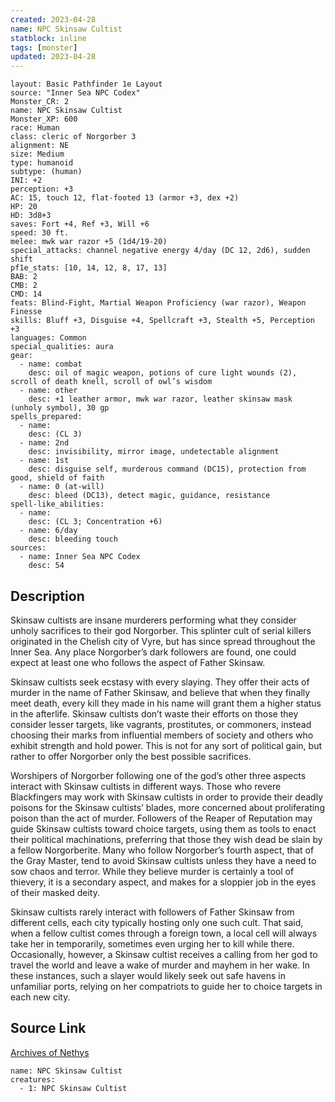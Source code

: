 ```yaml
---
created: 2023-04-28
name: NPC Skinsaw Cultist
statblock: inline
tags: [monster]
updated: 2023-04-28
---
```

```statblock
layout: Basic Pathfinder 1e Layout
source: "Inner Sea NPC Codex"
Monster_CR: 2
name: NPC Skinsaw Cultist
Monster_XP: 600
race: Human
class: cleric of Norgorber 3
alignment: NE
size: Medium
type: humanoid
subtype: (human)
INI: +2
perception: +3
AC: 15, touch 12, flat-footed 13 (armor +3, dex +2)
HP: 20
HD: 3d8+3
saves: Fort +4, Ref +3, Will +6
speed: 30 ft.
melee: mwk war razor +5 (1d4/19-20)
special_attacks: channel negative energy 4/day (DC 12, 2d6), sudden shift
pf1e_stats: [10, 14, 12, 8, 17, 13]
BAB: 2
CMB: 2
CMD: 14
feats: Blind-Fight, Martial Weapon Proficiency (war razor), Weapon Finesse
skills: Bluff +3, Disguise +4, Spellcraft +3, Stealth +5, Perception +3
languages: Common
special_qualities: aura
gear:
  - name: combat
    desc: oil of magic weapon, potions of cure light wounds (2), scroll of death knell, scroll of owl’s wisdom
  - name: other
    desc: +1 leather armor, mwk war razor, leather skinsaw mask (unholy symbol), 30 gp
spells_prepared:
  - name:
    desc: (CL 3)
  - name: 2nd
    desc: invisibility, mirror image, undetectable alignment
  - name: 1st
    desc: disguise self, murderous command (DC15), protection from good, shield of faith
  - name: 0 (at-will)
    desc: bleed (DC13), detect magic, guidance, resistance
spell-like_abilities:
  - name:
    desc: (CL 3; Concentration +6)
  - name: 6/day
    desc: bleeding touch
sources:
  - name: Inner Sea NPC Codex
    desc: 54
```
## Description
Skinsaw cultists are insane murderers performing what they consider unholy sacrifices to their god Norgorber. This splinter cult of serial killers originated in the Chelish city of Vyre, but has since spread throughout the Inner Sea. Any place Norgorber’s dark followers are found, one could expect at least one who follows the aspect of Father Skinsaw.

Skinsaw cultists seek ecstasy with every slaying. They offer their acts of murder in the name of Father Skinsaw, and believe that when they finally meet death, every kill they made in his name will grant them a higher status in the afterlife. Skinsaw cultists don’t waste their efforts on those they consider lesser targets, like vagrants, prostitutes, or commoners, instead choosing their marks from influential members of society and others who exhibit strength and hold power. This is not for any sort of political gain, but rather to offer Norgorber only the best possible sacrifices.

Worshipers of Norgorber following one of the god’s other three aspects interact with Skinsaw cultists in different ways. Those who revere Blackfingers may work with Skinsaw cultists in order to provide their deadly poisons for the Skinsaw cultists’ blades, more concerned about proliferating poison than the act of murder. Followers of the Reaper of Reputation may guide Skinsaw cultists toward choice targets, using them as tools to enact their political machinations, preferring that those they wish dead be slain by a fellow Norgorberite. Many who follow Norgorber’s fourth aspect, that of the Gray Master, tend to avoid Skinsaw cultists unless they have a need to sow chaos and terror. While they believe murder is certainly a tool of thievery, it is a secondary aspect, and makes for a sloppier job in the eyes of their masked deity.

Skinsaw cultists rarely interact with followers of Father Skinsaw from different cells, each city typically hosting only one such cult. That said, when a fellow cultist comes through a foreign town, a local cell will always take her in temporarily, sometimes even urging her to kill while there. Occasionally, however, a Skinsaw cultist receives a calling from her god to travel the world and leave a wake of murder and mayhem in her wake. In these instances, such a slayer would likely seek out safe havens in unfamiliar ports, relying on her compatriots to guide her to choice targets in each new city.
## Source Link
[Archives of Nethys](https://aonprd.com/NPCDisplay.aspx?ItemName=Skinsaw%20Cultist)
```encounter-table
name: NPC Skinsaw Cultist
creatures:
  - 1: NPC Skinsaw Cultist
```
